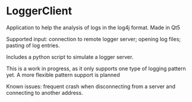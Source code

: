 # LoggerClient
Application to help the analysis of logs in the log4j format. Made in Qt5

Supported input: connection to remote logger server; opening log files; pasting of log entries.

Includes a python script to simulate a logger server.

This is a work in progress, as it only supports one type of logging pattern yet. A more flexible pattern support is planned


Known issues: frequent crash when disconnecting from a server and connecting to another address.
